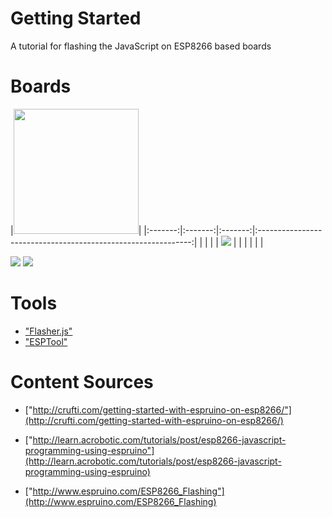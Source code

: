 # Getting Started
A tutorial for flashing the JavaScript  on ESP8266 based boards

# Boards
|<img src="http://img.dxcdn.com/productimages/sku_439965_1.jpg" width="200"/>|
|:-------:|:-------:|:-------:|:-------------------------------------------------------------:|
|         |         |         |  ![](http://img.dxcdn.com/productimages/sku_439965_1.jpg)     |
|         |         |         |                                                               |


[board01]:http://www.dx.com/p/open-smart-esp8266-esp-12e-development-board-serial-wi-fi-module-439965#.V_m2YGVeDeQ
![](http://www.dx.com/p/esp8266-esp-12-development-board-serial-wi-fi-module-for-nodemcu-442191#.V_m2b2VeDeQ)
![](http://www.dx.com/p/nodemcu-lua-ch340g-esp8266-wi-fi-internet-development-board-module-436665#.V_m2fGVeDeQ)

# Tools
- ["Flasher.js"](https://github.com/thingsSDK/flasher.js)
- ["ESPTool"](https://github.com/themadinventor/esptool)

# Content Sources
- ["http://crufti.com/getting-started-with-espruino-on-esp8266/"](http://crufti.com/getting-started-with-espruino-on-esp8266/)

- ["http://learn.acrobotic.com/tutorials/post/esp8266-javascript-programming-using-espruino"](http://learn.acrobotic.com/tutorials/post/esp8266-javascript-programming-using-espruino)

- ["http://www.espruino.com/ESP8266_Flashing"](http://www.espruino.com/ESP8266_Flashing)
